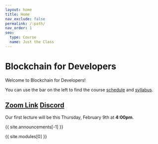 ```yaml
---
layout: home
title: Home
nav_exclude: false
permalink: /:path/
nav_order: 1
seo:
  type: Course
  name: Just the Class
---
```


# Blockchain for Developers

Welcome to Blockchain for Developers!

You can use the bar on the left to find the course [schedule](schedule) and [syllabus](syllabus).

## [Zoom Link](https://berkeley.zoom.us/my/satapathy) [Discord](https://discord.gg/zhKAKBmDsW)


Our first lecture will be this Thursday, February 9th at **4:00pm**.

{{ site.announcements[-1] }}

{{ site.modules[0] }}